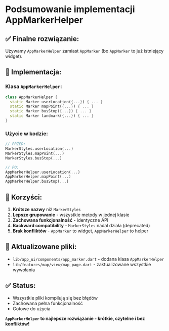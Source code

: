 # Podsumowanie implementacji AppMarkerHelper

## ✅ **Finalne rozwiązanie:**

Używamy `AppMarkerHelper` zamiast `AppMarker` (bo `AppMarker` to już istniejący widget).

## 🔧 **Implementacja:**

### **Klasa `AppMarkerHelper`:**
```dart
class AppMarkerHelper {
  static Marker userLocation({...}) { ... }
  static Marker mapPoint({...}) { ... }
  static Marker busStop({...}) { ... }
  static Marker landmark({...}) { ... }
}
```

### **Użycie w kodzie:**
```dart
// PRZED:
MarkerStyles.userLocation(...)
MarkerStyles.mapPoint(...)
MarkerStyles.busStop(...)

// PO:
AppMarkerHelper.userLocation(...)
AppMarkerHelper.mapPoint(...)
AppMarkerHelper.busStop(...)
```

## 🎯 **Korzyści:**

1. **Krótsze nazwy** niż `MarkerStyles`
2. **Lepsze grupowanie** - wszystkie metody w jednej klasie
3. **Zachowana funkcjonalność** - identyczne API
4. **Backward compatibility** - `MarkerStyles` nadal działa (deprecated)
5. **Brak konfliktów** - `AppMarker` to widget, `AppMarkerHelper` to helper

## 📝 **Aktualizowane pliki:**

- `lib/app_ui/components/app_marker.dart` - dodana klasa `AppMarkerHelper`
- `lib/features/map/view/map_page.dart` - zaktualizowane wszystkie wywołania

## ✅ **Status:**
- Wszystkie pliki kompilują się bez błędów
- Zachowana pełna funkcjonalność
- Gotowe do użycia

**`AppMarkerHelper` to najlepsze rozwiązanie - krótkie, czytelne i bez konfliktów!**
